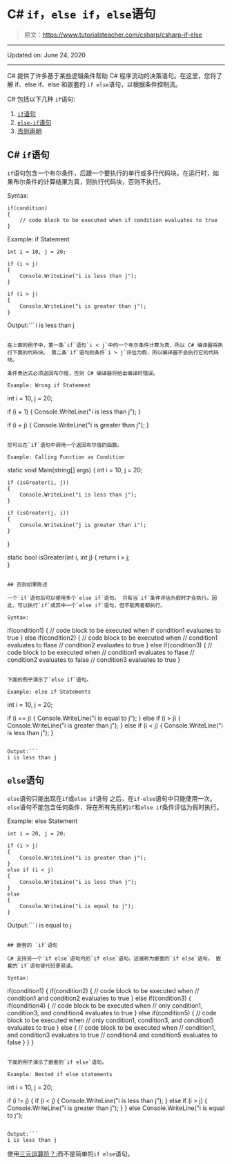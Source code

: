 # C# `if`，`else if`，`else`语句

> 原文：<https://www.tutorialsteacher.com/csharp/csharp-if-else>

* * *

Updated on: <time datetime="2020-06-24">June 24, 2020</time>

* * *

C# 提供了许多基于某些逻辑条件帮助 C# 程序流动的决策语句。在这里，您将了解 if、else if、else 和嵌套的 `if else`语句，以根据条件控制流。

C# 包括以下几种 `if`语句:

1.  [`if`语句](#if)
2.  [`else-if`语句](#elseif)
3.  [否则声明](#else)

## C# `if`语句

`if`语句包含一个布尔条件，后跟一个要执行的单行或多行代码块。在运行时，如果布尔条件的计算结果为真，则执行代码块，否则不执行。

Syntax:

```
if(condition)
{
    // code block to be executed when if condition evaluates to true
}

```

Example: if Statement

```
int i = 10, j = 20;

if (i < j)
{
    Console.WriteLine("i is less than j");
}        

if (i > j)
{
    Console.WriteLine("i is greater than j");
} 
```

Output:```
i is less than j
```

在上面的例子中，第一条`if`语句`i < j`中的一个布尔条件计算为真，所以 C# 编译器将执行下面的代码块。 第二条`if`语句的条件`i > j`评估为假，所以编译器不会执行它的代码块。

条件表达式必须返回布尔值，否则 C# 编译器将给出编译时错误。

Example: Wrong if Statement

```
int i = 10, j = 20;

if (i + 1)
{
    Console.WriteLine("i is less than j");
}        

if (i + j)
{
    Console.WriteLine("i is greater than j");
} 
```

您可以在`if`语句中调用一个返回布尔值的函数。

Example: Calling Function as Condition

```
static void Main(string[] args)
{
    int i = 10, j = 20;

    if (isGreater(i, j))
    {
        Console.WriteLine("i is less than j");
    }        

    if (isGreater(j, i))
    {
        Console.WriteLine("j is greater than i");
    }
}

static bool isGreater(int i, int j)
{
    return i > j;                    
} 
```

## 否则如果陈述

一个`if`语句后可以使用多个`else if`语句。 只有当`if`条件评估为假时才会执行。因此，可以执行`if`或其中一个`else if`语句，但不能两者都执行。

Syntax:

```
if(condition1)
{
    // code block to be executed when if condition1 evaluates to true
}
else if(condition2)
{
    // code block to be executed when 
    //      condition1 evaluates to flase
    //      condition2 evaluates to true
}
else if(condition3)
{
    // code block to be executed when 
    //      condition1 evaluates to flase
    //      condition2 evaluates to false
    //      condition3 evaluates to true
}

```

下面的例子演示了`else if`语句。

Example: else if Statements

```
int i = 10, j = 20;

if (i == j)
{
    Console.WriteLine("i is equal to j");
}
else if (i > j)
{
    Console.WriteLine("i is greater than j");
}
else if (i < j)
{
    Console.WriteLine("i is less than j");
} 
```

Output:```
i is less than j
```

## `else`语句

`else`语句只能出现在`if`或`else if`语句 之后，在`if-else`语句中只能使用一次。 `else`语句不能包含任何条件，将在所有先前的`if`和`else if`条件评估为假时执行。

Example: else Statement

```
int i = 20, j = 20;

if (i > j)
{
    Console.WriteLine("i is greater than j");
}
else if (i < j)
{
    Console.WriteLine("i is less than j");
}
else
{
    Console.WriteLine("i is equal to j");
} 
```

Output:```
i is equal to j
```

## 嵌套的 `if`语句

C# 支持另一个`if else`语句内的`if else`语句。这被称为嵌套的`if else`语句。 嵌套的`if`语句使代码更易读。

Syntax:

```
if(condition1)
{
   if(condition2)
    {
        // code block to be executed when 
        //      condition1 and condition2 evaluates to true
    }
    else if(condition3)
    {
        if(condition4)
        {
            // code block to be executed when 
            //      only condition1, condition3, and condition4 evaluates to true
        }
        else if(condition5)
        {
            // code block to be executed when 
            //      only condition1, condition3, and condition5 evaluates to true
        }
        else
        {
            // code block to be executed when 
            //      condition1, and condition3 evaluates to true 
            //      condition4 and condition5 evaluates to false
        }
    }
}

```

下面的例子演示了嵌套的`if else`语句。

Example: Nested if else statements

```
int i = 10, j = 20;

if (i != j)
{
    if (i < j)
    {
        Console.WriteLine("i is less than j");
    }
    else if (i > j)
    {
       Console.WriteLine("i is greater than j");
    }
}
else
    Console.WriteLine("i is equal to j"); 
```

Output:```
i is less than j
```

使用[三元运算符？:](/csharp/csharp-ternary-operator)而不是简单的`if else`语句。